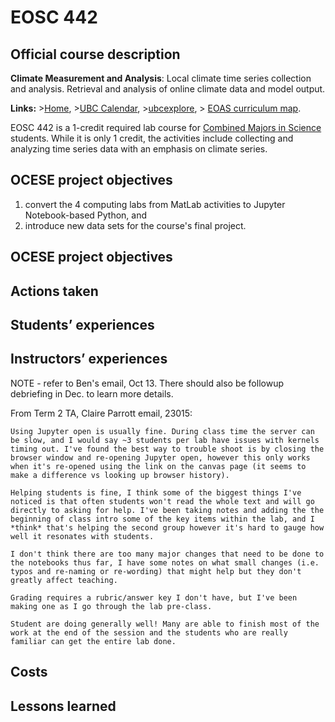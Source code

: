 # EOSC 442

## Official course description

**Climate Measurement and Analysis**: Local climate time series collection and analysis. Retrieval and analysis of online climate data and model output.

**Links:**
\>[Home](https://www.eoas.ubc.ca/academics/courses/eosc442),
\>[UBC Calendar](https://courses.students.ubc.ca/cs/courseschedule?pname=subjarea&tname=subj-course&dept=EOSC&course=442),
\>[ubcexplore](https://ubcexplorer.io/course/EOSC/442),
\> [EOAS curriculum map](https://www.eoas.ubc.ca/~quest/eoas-only.html).

EOSC 442 is a 1-credit required lab course for [Combined Majors in Science](https://cms.science.ubc.ca/) students. While it is only 1 credit, the activities include collecting and analyzing time series data with an emphasis on climate series.

## OCESE project objectives

1. convert the 4 computing labs from MatLab activities to Jupyter Notebook-based Python, and
2. introduce new data sets for the course's final project.

## OCESE project objectives

## Actions taken

## Students’ experiences

## Instructors’ experiences

NOTE - refer to Ben's email, Oct 13. There should also be followup debriefing in Dec. to learn more details.

From Term 2 TA, Claire Parrott email, 23015:

```
Using Jupyter open is usually fine. During class time the server can be slow, and I would say ~3 students per lab have issues with kernels timing out. I've found the best way to trouble shoot is by closing the browser window and re-opening Jupyter open, however this only works when it's re-opened using the link on the canvas page (it seems to make a difference vs looking up browser history).

Helping students is fine, I think some of the biggest things I've noticed is that often students won't read the whole text and will go directly to asking for help. I've been taking notes and adding the the beginning of class intro some of the key items within the lab, and I *think* that's helping the second group however it's hard to gauge how well it resonates with students.

I don't think there are too many major changes that need to be done to the notebooks thus far, I have some notes on what small changes (i.e. typos and re-naming or re-wording) that might help but they don't greatly affect teaching.

Grading requires a rubric/answer key I don't have, but I've been making one as I go through the lab pre-class.

Student are doing generally well! Many are able to finish most of the work at the end of the session and the students who are really familiar can get the entire lab done.
```

## Costs

## Lessons learned
